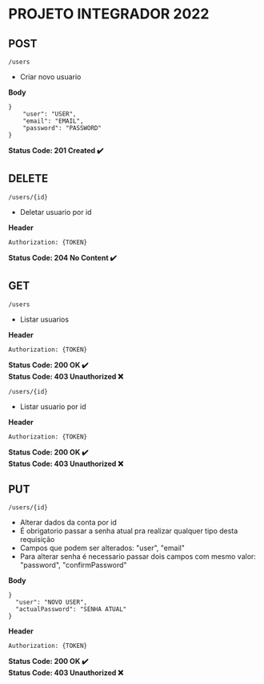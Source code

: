 # PROJETO INTEGRADOR 2022

## POST
`/users`  <br/>
- Criar novo usuario

**Body**
```
}
	"user": "USER",
	"email": "EMAIL",
	"password": "PASSWORD"
}
```
**Status Code: 201 Created ✔️**
## DELETE
`/users/{id}`  <br/>
- Deletar usuario por id

**Header**
```
Authorization: {TOKEN}
```
**Status Code: 204 No Content ✔️**

## GET
`/users`  <br/>
- Listar usuarios

**Header**
```
Authorization: {TOKEN}
```
**Status Code: 200 OK ✔️**<br/>
**Status Code: 403 Unauthorized ❌**

`/users/{id}`  <br/>
- Listar usuario por id

**Header**
```
Authorization: {TOKEN}
```
**Status Code: 200 OK ✔️**<br/>
**Status Code: 403 Unauthorized ❌**

## PUT
`/users/{id}`  <br/>
- Alterar dados da conta por id
- É obrigatorio passar a senha atual pra realizar qualquer tipo desta requisição
- Campos que podem ser alterados: "user", "email"
- Para alterar senha é necessario passar dois campos com mesmo valor: "password", "confirmPassword"

**Body**
```
}
  "user": "NOVO USER",
  "actualPassword": "SENHA ATUAL"
}
```
**Header**
```
Authorization: {TOKEN}
```
**Status Code: 200 OK ✔️**<br/>
**Status Code: 403 Unauthorized ❌**




